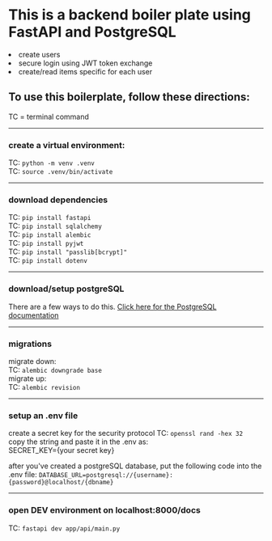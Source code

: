 # This is a backend boiler plate using FastAPI and PostgreSQL
<li>create users</li>
<li>secure login using JWT token exchange</li>
<li>create/read items specific for each user</li>

## To use this boilerplate, follow these directions:
TC = terminal command <br>
<hr />

### create a virtual environment: 


TC: `python -m venv .venv`<br>
TC: `source .venv/bin/activate`
<hr />

### download dependencies
TC: `pip install fastapi` <br>
TC: `pip install sqlalchemy` <br>
TC: `pip install alembic` <br>
TC: `pip install pyjwt` <br>
TC: `pip install "passlib[bcrypt]"` <br>
TC: `pip install dotenv` <br>

<hr>

### download/setup postgreSQL
There are a few ways to do this. [Click here for the PostgreSQL documentation](https://www.postgresql.org/) 

<hr>

### migrations

migrate down: <br>
TC: `alembic downgrade base` <br>
migrate up: <br>
TC: `alembic revision` <br>

<hr>

### setup an .env file

create a secret key for the security protocol
TC: `openssl rand -hex 32` <br>
copy the string and paste it in the .env as: <br>
SECRET_KEY={your secret key} <br>

after you've created a postgreSQL database, put the following code into the .env file:
`DATABASE_URL=postgresql://{username}:{password}@localhost/{dbname}`


<hr>

### open DEV environment on localhost:8000/docs

TC: `fastapi dev app/api/main.py`
